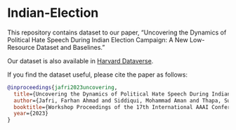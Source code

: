 # Indian-Election

This repository contains dataset to our paper, “Uncovering the Dynamics of Political Hate Speech During Indian Election Campaign: A New Low-Resource Dataset and Baselines.”

Our dataset is also available in [Harvard Dataverse](https://dataverse.harvard.edu/dataset.xhtml?persistentId=doi:10.7910/DVN/6OON4F).

If you find the dataset useful, please cite the paper as follows:

```bibtex
@inproceedings{jafri2023uncovering,
  title={Uncovering the Dynamics of Political Hate Speech During Indian Election Campaign: A New Low-Resource Dataset and Baselines},
  author={Jafri, Farhan Ahmad and Siddiqui, Mohammad Aman and Thapa, Surendrabikram and Rauniyar, Kritesh and Naseem, Usman and Razzak, Imran},
  booktitle={Workshop Proceedings of the 17th International AAAI Conference on Web and Social Media.},
  year={2023}
}
```
